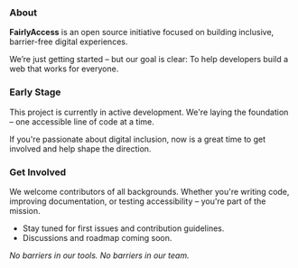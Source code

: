### About

**FairlyAccess** is an open source initiative focused on building inclusive, barrier-free digital experiences.

We’re just getting started &#8211; but our goal is clear: To help developers build a web that works for everyone.

### Early Stage

This project is currently in active development. We're laying the foundation &#8211; one accessible line of code at a time.

If you're passionate about digital inclusion, now is a great time to get involved and help shape the direction.

### Get Involved

We welcome contributors of all backgrounds. Whether you're writing code, improving documentation, or testing accessibility &#8211; you're part of the mission.

- Stay tuned for first issues and contribution guidelines.
- Discussions and roadmap coming soon.

_No barriers in our tools. No barriers in our team._
